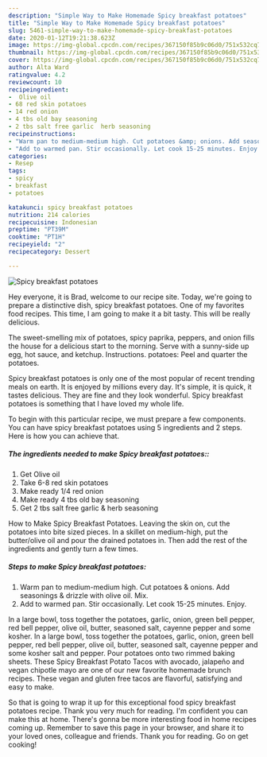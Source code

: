```yaml
---
description: "Simple Way to Make Homemade Spicy breakfast potatoes"
title: "Simple Way to Make Homemade Spicy breakfast potatoes"
slug: 5461-simple-way-to-make-homemade-spicy-breakfast-potatoes
date: 2020-01-12T19:21:38.623Z
image: https://img-global.cpcdn.com/recipes/367150f85b9c06d0/751x532cq70/spicy-breakfast-potatoes-recipe-main-photo.jpg
thumbnail: https://img-global.cpcdn.com/recipes/367150f85b9c06d0/751x532cq70/spicy-breakfast-potatoes-recipe-main-photo.jpg
cover: https://img-global.cpcdn.com/recipes/367150f85b9c06d0/751x532cq70/spicy-breakfast-potatoes-recipe-main-photo.jpg
author: Alta Ward
ratingvalue: 4.2
reviewcount: 10
recipeingredient:
-  Olive oil
- 68 red skin potatoes
- 14 red onion
- 4 tbs old bay seasoning
- 2 tbs salt free garlic  herb seasoning
recipeinstructions:
- "Warm pan to medium-medium high. Cut potatoes &amp; onions. Add seasonings &amp; drizzle with olive oil. Mix."
- "Add to warmed pan. Stir occasionally. Let cook 15-25 minutes. Enjoy."
categories:
- Resep
tags:
- spicy
- breakfast
- potatoes

katakunci: spicy breakfast potatoes
nutrition: 214 calories
recipecuisine: Indonesian
preptime: "PT39M"
cooktime: "PT1H"
recipeyield: "2"
recipecategory: Dessert

---
```



![Spicy breakfast potatoes](https://img-global.cpcdn.com/recipes/367150f85b9c06d0/751x532cq70/spicy-breakfast-potatoes-recipe-main-photo.jpg)

Hey everyone, it is Brad, welcome to our recipe site. Today, we're going to prepare a distinctive dish, spicy breakfast potatoes. One of my favorites food recipes. This time, I am going to make it a bit tasty. This will be really delicious.

The sweet-smelling mix of potatoes, spicy paprika, peppers, and onion fills the house for a delicious start to the morning. Serve with a sunny-side up egg, hot sauce, and ketchup. Instructions. potatoes: Peel and quarter the potatoes.

Spicy breakfast potatoes is only one of the most popular of recent trending meals on earth. It is enjoyed by millions every day. It's simple, it is quick, it tastes delicious. They are fine and they look wonderful. Spicy breakfast potatoes is something that I have loved my whole life.


To begin with this particular recipe, we must prepare a few components. You can have spicy breakfast potatoes using 5 ingredients and 2 steps. Here is how you can achieve that.

##### The ingredients needed to make Spicy breakfast potatoes::

1. Get  Olive oil
1. Take 6-8 red skin potatoes
1. Make ready 1/4 red onion
1. Make ready 4 tbs old bay seasoning
1. Get 2 tbs salt free garlic &amp; herb seasoning


How to Make Spicy Breakfast Potatoes. Leaving the skin on, cut the potatoes into bite sized pieces. In a skillet on medium-high, put the butter/olive oil and pour the drained potatoes in. Then add the rest of the ingredients and gently turn a few times. 

##### Steps to make Spicy breakfast potatoes:

1. Warm pan to medium-medium high. Cut potatoes &amp; onions. Add seasonings &amp; drizzle with olive oil. Mix.
1. Add to warmed pan. Stir occasionally. Let cook 15-25 minutes. Enjoy.


In a large bowl, toss together the potatoes, garlic, onion, green bell pepper, red bell pepper, olive oil, butter, seasoned salt, cayenne pepper and some kosher. In a large bowl, toss together the potatoes, garlic, onion, green bell pepper, red bell pepper, olive oil, butter, seasoned salt, cayenne pepper and some kosher salt and pepper. Pour potatoes onto two rimmed baking sheets. These Spicy Breakfast Potato Tacos with avocado, jalapeño and vegan chipotle mayo are one of our new favorite homemade brunch recipes. These vegan and gluten free tacos are flavorful, satisfying and easy to make. 

So that is going to wrap it up for this exceptional food spicy breakfast potatoes recipe. Thank you very much for reading. I'm confident you can make this at home. There's gonna be more interesting food in home recipes coming up. Remember to save this page in your browser, and share it to your loved ones, colleague and friends. Thank you for reading. Go on get cooking!
